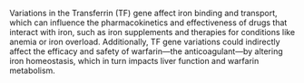 Variations in the Transferrin (TF) gene affect iron binding and transport, which can influence the pharmacokinetics and effectiveness of drugs that interact with iron, such as iron supplements and therapies for conditions like anemia or iron overload. Additionally, TF gene variations could indirectly affect the efficacy and safety of warfarin—the anticoagulant—by altering iron homeostasis, which in turn impacts liver function and warfarin metabolism.